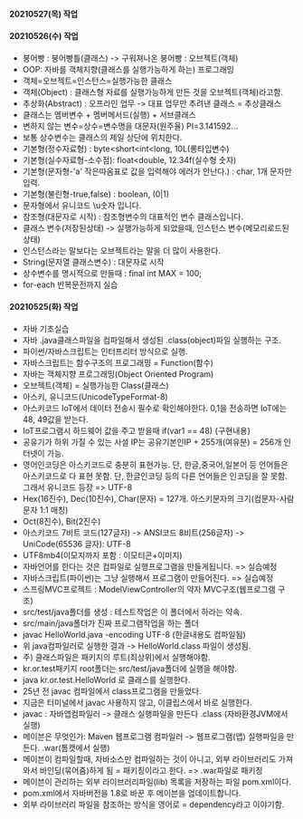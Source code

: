 #### 20210527(목) 작업



#### 20210526(수) 작업
- 붕어빵 : 붕어빵틀(클래스) -> 구워져나온 붕어빵 : 오브젝트(객체)
- OOP: 자바를 객체지향(클래스를 실행가능하게 하는) 프로그래밍
- 객체=오브젝트=인스턴스=실행가능한 클래스
- 객체(Object) : 클래스형 자료를 실행가능하게 만든 것을 오브젝트(객체)라고함.
- 추상화(Abstract) : 오프라인 업무 -> 대표 업무만 추려낸 클래스 = 추상클래스
- 클래스는 멤버변수 + 멤버메서드(실행) + 서브클래스
- 변하지 않는 변수=상수=변수명을 대문자(원주율) PI=3.141592...
- 보통 상수변수는 클래스의 제일 상단에 위치한다.
- 기본형(정수자료형) : byte<short<int<long, 10L(롱타입변수)
- 기본형(실수자료형-소수점): float<double, 12.34f(실수형 숫자)
- 기본형(문자형-'a' 작은따옴표로 값을 입력해야 에러가 안난다.) : char, 1개 문자만 입력.
- 기본형(불린형-true,false) : boolean, (0|1)
- 문자형에서 유니코드 \u숫자 입니다.
- 참조형(대문자로 시작) : 참조형변수의 대표적인 변수 클래스입니다.
- 클래스 변수(저장된상태) -> 실행가능하게 되었을때, 인스턴스 변수(메모리로드된 상태)
- 인스턴스라는 말보다는 오브젝트라는 말을 더 많이 사용한다.
- String(문자열 클래스변수) : 대문자로 시작
- 상수변수를 명시적으로 만들때 : final int MAX = 100;
- for-each 반복문전까지 실습


#### 20210525(화) 작업
- 자바 기초실습
- 자바 .java클래스파일을 컴파일해서 생성된 .class(object)파일 실행하는 구조.
- 파이썬/자바스크립트는 인터프리터 방식으로 실행.
- 자바스크립트는 함수구조의 프로그래밍 = Function(함수)
- 자바는 객체지향 프로그래밍(Object Oriented Program)
- 오브젝트(객체) = 실행가능한 Class(클래스)
- 아스키, 유니코드(UnicodeTypeFormat-8)
- 아스키코드 IoT에서 데이터 전송시 필수로 확인해야한다. 0,1을 전송하면 IoT에는 48, 49값을 받는다.
- IoT프로그램시 하드웨어 값을 주고 받을때  if(var1 == 48) {구현내용}
- 공유기가 하위 가질 수 있는 사설 IP는 공유기본인IP + 255개(여유분) = 256개 인터넷이 가능.
- 영어인코딩은 아스키코드로 충분히 표현가능. 단, 한글,중국어,일본어 등 언어들은 아스키코드로 다 표현 못함. 단, 한글인코딩 등의 다른 언어들은 인코딩을 잘 못함. 그래서 유니코드 등장 => UTF-8
- Hex(16진수), Dec(10진수), Char(문자) = 127개. 아스키문자의 크기(컴문자-사람문자 1:1 매칭)
- Oct(8진수), Bit(2진수)
- 아스키코드 7비트 코드(127글자) -> ANSI코드 8비트(256글자) -> UniCode(65536 글자): UTF-8
- UTF8mb4(이모지까지 포함 : 이모티콘+이미지)
- 자바언어를 한다는 것은 컴파일로 실행프로그램을 만들게됩니다. => 실습예정
- 자바스크립트(파이썬)는 그냥 실행해서 프로그램이 만들어진다. => 실습예정
- 스프링MVC프로젝트 : ModelViewController의 약자 MVC구조(웹프로그램 구조)
- src/test/java폴더를 생성 : 테스트작업은 이 폴더에서 하라는 약속.
- src/main/java폴더가 진짜 프로그램작업을 하는 폴더
- javac HelloWorld.java -encoding UTF-8 (한글내용도 컴파일됨)
- 위 java컴파일러로 실행한 결과 -> HelloWorld.class 파일이 생성됨.
- 주) 클래스파일은 패키지의 루트(최상위)에서 실행해야함.
- kr.or.test패키지 root폴더는 src/test/java폴더에 실행을 해야함.
- java kr.or.test.HelloWorld 로 클래스를 실행한다.
- 25년 전 javac 컴파일에서 class프로그램을 만들었다.
- 지금은 터미널에서 javac 사용하지 않고, 이클립스에서 바로 실행한다.
- javac : 자바앱컴파일러 -> 클래스 실행파일을 만든다 .class (자바환경JVM에서 실행)
- 메이븐은 무엇인가: Maven 웹프로그램 컴파일러 -> 웹프로그램(앱) 실행파일을 만든다. .war(톰캣에서 실행)
- 메이븐이 컴파일할때, 자바소스만 컴파일하는 것이 아니고, 외부 라이브러리도 가져와서 바인딩(묶어줌)하게 됨 = 패키징이라고 한다. => .war파일로 패키징
- 메이븐이 관리하는 외부 라이브러리파일(lib) 목록을 저장하는 파일 pom.xml이다.
- pom.xml에서 자바버전을 1.8로 바꾼 후 메이븐을 업데이트합니다.
- 외부 라이브러리 파일을 참조하는 방식을 영어로 = dependency라고 이야기함.
